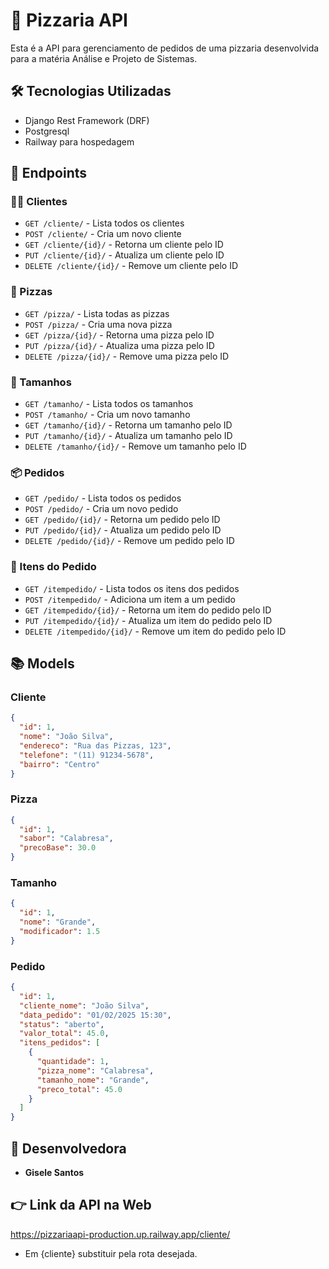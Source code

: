 # 🍕 Pizzaria API

Esta é a API para gerenciamento de pedidos de uma pizzaria desenvolvida para a matéria Análise e Projeto de Sistemas.

## 🛠️ Tecnologias Utilizadas

- Django Rest Framework (DRF)
- Postgresql
- Railway para hospedagem

## 📃 Endpoints

### 👨‍💼 Clientes

- `GET /cliente/` - Lista todos os clientes
- `POST /cliente/` - Cria um novo cliente
- `GET /cliente/{id}/` - Retorna um cliente pelo ID
- `PUT /cliente/{id}/` - Atualiza um cliente pelo ID
- `DELETE /cliente/{id}/` - Remove um cliente pelo ID

### 🍕 Pizzas

- `GET /pizza/` - Lista todas as pizzas
- `POST /pizza/` - Cria uma nova pizza
- `GET /pizza/{id}/` - Retorna uma pizza pelo ID
- `PUT /pizza/{id}/` - Atualiza uma pizza pelo ID
- `DELETE /pizza/{id}/` - Remove uma pizza pelo ID

### 📏 Tamanhos

- `GET /tamanho/` - Lista todos os tamanhos
- `POST /tamanho/` - Cria um novo tamanho
- `GET /tamanho/{id}/` - Retorna um tamanho pelo ID
- `PUT /tamanho/{id}/` - Atualiza um tamanho pelo ID
- `DELETE /tamanho/{id}/` - Remove um tamanho pelo ID

### 📦 Pedidos

- `GET /pedido/` - Lista todos os pedidos
- `POST /pedido/` - Cria um novo pedido
- `GET /pedido/{id}/` - Retorna um pedido pelo ID
- `PUT /pedido/{id}/` - Atualiza um pedido pelo ID
- `DELETE /pedido/{id}/` - Remove um pedido pelo ID

### 🛒 Itens do Pedido

- `GET /itempedido/` - Lista todos os itens dos pedidos
- `POST /itempedido/` - Adiciona um item a um pedido
- `GET /itempedido/{id}/` - Retorna um item do pedido pelo ID
- `PUT /itempedido/{id}/` - Atualiza um item do pedido pelo ID
- `DELETE /itempedido/{id}/` - Remove um item do pedido pelo ID

## 📚 Models

### Cliente

```json
{
  "id": 1,
  "nome": "João Silva",
  "endereco": "Rua das Pizzas, 123",
  "telefone": "(11) 91234-5678",
  "bairro": "Centro"
}
```

### Pizza

```json
{
  "id": 1,
  "sabor": "Calabresa",
  "precoBase": 30.0
}
```

### Tamanho

```json
{
  "id": 1,
  "nome": "Grande",
  "modificador": 1.5
}
```

### Pedido

```json
{
  "id": 1,
  "cliente_nome": "João Silva",
  "data_pedido": "01/02/2025 15:30",
  "status": "aberto",
  "valor_total": 45.0,
  "itens_pedidos": [
    {
      "quantidade": 1,
      "pizza_nome": "Calabresa",
      "tamanho_nome": "Grande",
      "preco_total": 45.0
    }
  ]
}
```

## 👤 Desenvolvedora

- **Gisele Santos**

## 👉 Link da API na Web

https://pizzariaapi-production.up.railway.app/cliente/

- Em {cliente} substituir pela rota desejada.
